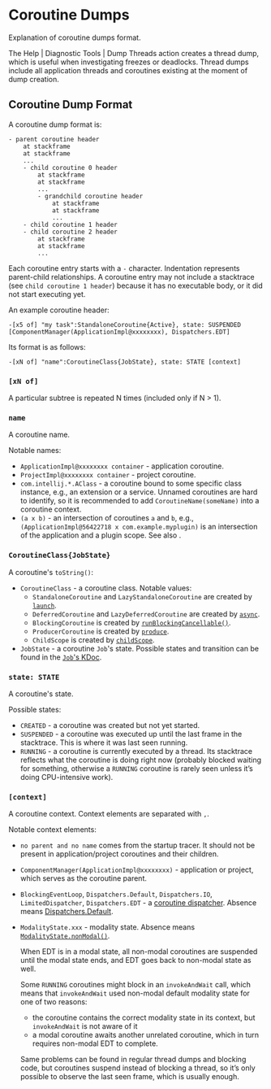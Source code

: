 <!-- Copyright 2000-2024 JetBrains s.r.o. and contributors. Use of this source code is governed by the Apache 2.0 license. -->

# Coroutine Dumps

<link-summary>Explanation of coroutine dumps format.</link-summary>

<include from="coroutines_snippets.md" element-id="learnCoroutines"/>

The <ui-path>Help | Diagnostic Tools | Dump Threads</ui-path> action creates a thread dump, which is useful when investigating freezes or deadlocks.
Thread dumps include all application threads and coroutines existing at the moment of dump creation.

## Coroutine Dump Format

A coroutine dump format is:

```
- parent coroutine header
	at stackframe
	at stackframe
	...
	- child coroutine 0 header
		at stackframe
		at stackframe
		...
		- grandchild coroutine header
			at stackframe
			at stackframe
			...
	- child coroutine 1 header
	- child coroutine 2 header
		at stackframe
		at stackframe
		...
```

Each coroutine entry starts with a `-` character.
Indentation represents parent-child relationships.
A coroutine entry may not include a stacktrace (see `child coroutine 1 header`) because it has no executable body, or it did not start executing yet.

An example coroutine header:
```
-[x5 of] "my task":StandaloneCoroutine{Active}, state: SUSPENDED [ComponentManager(ApplicationImpl@xxxxxxxx), Dispatchers.EDT]
```

Its format is as follows:
```
-[xN of] "name":CoroutineClass{JobState}, state: STATE [context]
```

### `[xN of]`

A particular subtree is repeated N times (included only if N > 1).

### `name`

A coroutine name.

Notable names:
- `ApplicationImpl@xxxxxxxx container` - application coroutine.
- `ProjectImpl@xxxxxxxx container` - project coroutine.
- `com.intellij.*.AClass` - a coroutine bound to some specific class instance, e.g., an extension or a service.
  Unnamed coroutines are hard to identify, so it is recommended to add `CoroutineName(someName)` into a coroutine context.
- `(a x b)` - an intersection of coroutines `a` and `b`, e.g., `(ApplicationImpl@56422718 x com.example.myplugin)` is an intersection of the application and a plugin scope.
  See also [](coroutine_scopes.md#intersection-scopes).

### `CoroutineClass{JobState}`

A coroutine's `toString()`:
- `CoroutineClass` - a coroutine class. Notable values:
    - `StandaloneCoroutine` and `LazyStandaloneCoroutine` are created by [`launch`](https://kotlinlang.org/api/kotlinx.coroutines/kotlinx-coroutines-core/kotlinx.coroutines/launch.html).
    - `DeferredCoroutine` and `LazyDeferredCoroutine` are created by [`async`](https://kotlinlang.org/api/kotlinx.coroutines/kotlinx-coroutines-core/kotlinx.coroutines/async.html).
    - `BlockingCoroutine` is created by [`runBlockingCancellable()`](%gh-ic%/platform/core-api/src/com/intellij/openapi/progress/coroutines.kt).
    - `ProducerCoroutine` is created by [`produce`](https://kotlinlang.org/api/kotlinx.coroutines/kotlinx-coroutines-core/kotlinx.coroutines.channels/produce.html).
    - `ChildScope` is created by [`childScope`](%gh-ic%/platform/util/coroutines/src/coroutineScope.kt).
- `JobState` - a coroutine `Job`'s state.
  Possible states and transition can be found in the [`Job`'s KDoc](https://kotlinlang.org/api/kotlinx.coroutines/kotlinx-coroutines-core/kotlinx.coroutines/-job/).

### `state: STATE`

A coroutine's state.

Possible states:
- `CREATED` - a coroutine was created but not yet started.
- `SUSPENDED` - a coroutine was executed up until the last frame in the stacktrace.
  This is where it was last seen running.
- `RUNNING` - a coroutine is currently executed by a thread.
  Its stacktrace reflects what the coroutine is doing right now (probably blocked waiting for something, otherwise a `RUNNING` coroutine is rarely seen unless it’s doing CPU-intensive work).

### `[context]`

A coroutine context.
Context elements are separated with `,`.

Notable context elements:
- `no parent and no name` comes from the startup tracer.
  It should not be present in application/project coroutines and their children.
- `ComponentManager(ApplicationImpl@xxxxxxxx)` - application or project, which serves as the coroutine parent.
- `BlockingEventLoop`, `Dispatchers.Default`, `Dispatchers.IO`, `LimitedDispatcher`, `Dispatchers.EDT` - a [coroutine dispatcher](coroutine_dispatchers.md).
  Absence means [Dispatchers.Default](coroutine_dispatchers.md#default-dispatcher).
- `ModalityState.xxx` - modality state.
  Absence means [`ModalityState.nonModal()`](%gh-ic%/platform/core-api/src/com/intellij/openapi/application/ModalityState.java).

  When EDT is in a modal state, all non-modal coroutines are suspended until the modal state ends, and EDT goes back to non-modal state as well.

  Some `RUNNING` coroutines might block in an `invokeAndWait` call, which means that `invokeAndWait` used non-modal default modality state for one of two reasons:
    - the coroutine contains the correct modality state in its context, but `invokeAndWait` is not aware of it
    - a modal coroutine awaits another unrelated coroutine, which in turn requires non-modal EDT to complete.

  Same problems can be found in regular thread dumps and blocking code, but coroutines suspend instead of blocking a thread, so it’s only possible to observe the last seen frame, which is usually enough.

<include from="snippets.md" element-id="missingContent"/>
